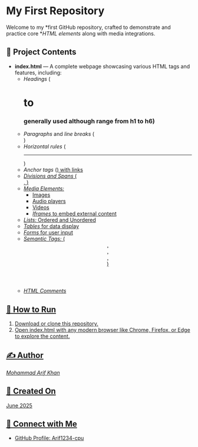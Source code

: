 # My First Repository

Welcome to my *first GitHub repository, crafted to demonstrate and practice core **HTML elements* along with media integrations.

## 📂 Project Contents
- **index.html** — A complete webpage showcasing various HTML tags and features, including:
  - *Headings* (<h1> to <h3> generally used although range from h1 to h6)
  - *Paragraphs* and *line breaks* (<br>)
  - *Horizontal rules* (<hr>)
  - *Anchor tags* (<a href>) with links
  - *Divisions and Spans* (<div>, <span>)
  - *Media Elements:*
    - Images
    - Audio players
    - Videos
    - *Iframes* to embed external content
  - *Lists:* Ordered and Unordered
  - *Tables* for data display
  - *Forms* for user input
  - *Semantic Tags:* (<header>, <footer>, <section>, <article>)
  - *HTML Comments*

## 🚀 How to Run
1. Download or clone this repository.
2. Open index.html with any modern browser like Chrome, Firefox, or Edge to explore the content.

## ✍ Author
*Mohammad Arif Khan*

## 📅 Created On
June 2025

## 🔗 Connect with Me
- GitHub Profile: [Arif1234-cpu](https://github.com/Arif1234-cpu)
